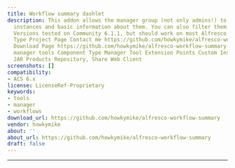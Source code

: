```yaml
---
title: Workflow summary dashlet
description: This addon allows the manager group (not only admins!) to see all workflows
  instances and basic information about them. You can also filter them. Owner howkymike
  Versions tested on Community 6.1.1, but should work on most Alfresco versions License
  Type Project Page Contact me https://github.com/howkymike/alfresco-workflow-summary
  Download Page https://github.com/howkymike/alfresco-workflow-summary Tags workflows,
  manager tools Component Type Manager Tool Extension Points Custom Installation AMP,
  JAR Products Repository, Share Web Client
screenshots: []
compatibility:
- ACS 6.x
license: LicenseRef-Proprietary
keywords:
- tools
- manager
- workflows
download_url: https://github.com/howkymike/alfresco-workflow-summary
vendor: howkymike
about: ''
about_url: https://github.com/howkymike/alfresco-workflow-summary
draft: false
---
```

---
